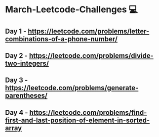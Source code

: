 # March-Leetcode-Challenges 💻

## Day 1 - https://leetcode.com/problems/letter-combinations-of-a-phone-number/

## Day 2 - https://leetcode.com/problems/divide-two-integers/

## Day 3 - https://leetcode.com/problems/generate-parentheses/

## Day 4 - https://leetcode.com/problems/find-first-and-last-position-of-element-in-sorted-array
